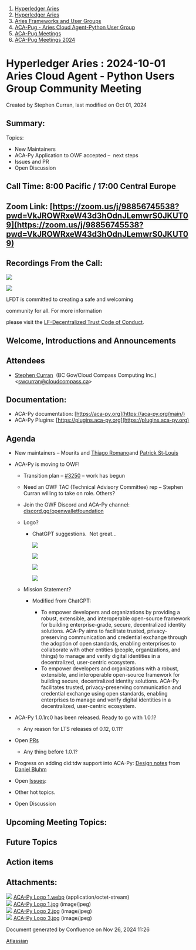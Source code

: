 1. [Hyperledger Aries](index.html)
2. [Hyperledger Aries](Hyperledger-Aries_18481154.html)
3. [Aries Frameworks and User Groups](Aries-Frameworks-and-User-Groups_18481290.html)
4. [ACA-Pug - Aries Cloud Agent-Python User Group](ACA-Pug---Aries-Cloud-Agent-Python-User-Group_18484248.html)
5. [ACA-Pug Meetings](ACA-Pug-Meetings_18484272.html)
6. [ACA-Pug Meetings 2024](ACA-Pug-Meetings-2024_18519005.html)

# Hyperledger Aries : 2024-10-01 Aries Cloud Agent - Python Users Group Community Meeting

Created by Stephen Curran, last modified on Oct 01, 2024

## Summary:

Topics:

- New Maintainers
- ACA-Py Application to OWF accepted –  next steps
- Issues and PR
- Open Discussion

## **Call Time**: 8:00 Pacific / 17:00 Central Europe

## **Zoom Link**: [https://zoom.us/j/98856745538?pwd=VkJROWRxeW43d3hOdnJLemwrS0JKUT09](https://zoom.us/j/98856745538?pwd=VkJROWRxeW43d3hOdnJLemwrS0JKUT09)

## Recordings From the Call:

![](https://github.com/LF-Decentralized-Trust/governance/blob/845bf277e246fa2be73be260f57b645b8aa84838/tac/meeting-minutes/images/antitrust-policy-notice.png?raw=true)

![](https://raw.githubusercontent.com/LF-Decentralized-Trust/governance/717c2020287a32594adff365c898b6bfe90d630a/tac/meeting-minutes/images/all-are-welcome.png)

LFDT is committed to creating a safe and welcoming

community for all. For more information

please visit the [LF-Decentralized Trust Code of Conduct](https://toc.hyperledger.org/governing-documents/code-of-conduct.html).

## Welcome, Introductions and Announcements

## Attendees

- [Stephen Curran](https://lf-hyperledger.atlassian.net/wiki/people/557058:d676f135-ecd6-465b-b7eb-f87976bf4569?ref=confluence)  (BC Gov/Cloud Compass Computing Inc.) &lt;swcurran@cloudcompass.ca&gt;

## Documentation:

- ACA-Py documentation: [https://aca-py.org](https://aca-py.org/main/)
- ACA-Py Plugins: [https://plugins.aca-py.org](https://plugins.aca-py.org)

## Agenda

- New maintainers – Mourits and [Thiago Romano](https://lf-hyperledger.atlassian.net/wiki/people/5e88fb65c8077c0c1f234124?ref=confluence)and [Patrick St-Louis](https://lf-hyperledger.atlassian.net/wiki/people/712020:252ecf1c-7d3b-4f2e-805d-1b747814236e?ref=confluence)
- ACA-Py is moving to OWF!
  
  - Transition plan – [#3250](https://github.com/hyperledger/aries-cloudagent-python/pull/3250) – work has begun
  - Need an OWF TAC (Technical Advisory Committee) rep – Stephen Curran willing to take on role. Others?
  - Join the OWF Discord and ACA-Py channel: [discord.gg/openwalletfoundation](https://discord.gg/openwalletfoundation)
  - Logo?
    
    - ChatGPT suggestions.  Not great...
      
      ![](attachments/18511394/18519626.jpg?height=250)
      
      ![](attachments/18511394/18519627.jpg?height=250)
      
      ![](https://wiki.hyperledger.org/download/attachments/24780322/ACA-PugLogo.png?version=1&modificationDate=1578499122000&api=v2&effects=border-simple%2Cblur-border)
      
      ![](attachments/18511394/18519630.jpg?height=250)
  - Mission Statement?
    
    - Modified from ChatGPT:
      
      - To empower developers and organizations by providing a robust, extensible, and interoperable open-source framework for building enterprise-grade, secure, decentralized identity solutions. ACA-Py aims to facilitate trusted, privacy-preserving communication and credential exchange through the adoption of open standards, enabling enterprises to collaborate with other entities (people, organizations, and things) to manage and verify digital identities in a decentralized, user-centric ecosystem.
      - To empower developers and organizations with a robust, extensible, and interoperable open-source framework for building secure, decentralized identity solutions. ACA-Py facilitates trusted, privacy-preserving communication and credential exchange using open standards, enabling enterprises to manage and verify digital identities in a decentralized, user-centric ecosystem.
- ACA-Py 1.0.1rc0 has been released. Ready to go with 1.0.1?
  
  - Any reason for LTS releases of 0.12, 0.11?
- Open [PRs](https://github.com/hyperledger/aries-cloudagent-python/pulls)
  
  - Any thing before 1.0.1?
- Progress on adding did:tdw support into ACA-Py: [Design notes](https://hackmd.io/@dbluhm/acapy-did-tdw) from [Daniel Bluhm](https://lf-hyperledger.atlassian.net/wiki/people/712020:c322d585-d6d2-4479-a990-b91fac45db1c?ref=confluence)
- Open [Issues](https://github.com/hyperledger/aries-cloudagent-python/issues):
- Other hot topics.
- Open Discussion

## Upcoming Meeting Topics:

## Future Topics

## Action items

## Attachments:

![](images/icons/bullet_blue.gif) [ACA-Py Logo 1.webp](attachments/18511394/18519625.webp) (application/octet-stream)  
![](images/icons/bullet_blue.gif) [ACA-Py Logo 1.jpg](attachments/18511394/18519626.jpg) (image/jpeg)  
![](images/icons/bullet_blue.gif) [ACA-Py Logo 2.jpg](attachments/18511394/18519627.jpg) (image/jpeg)  
![](images/icons/bullet_blue.gif) [ACA-Py Logo 3.jpg](attachments/18511394/18519630.jpg) (image/jpeg)

Document generated by Confluence on Nov 26, 2024 11:26

[Atlassian](http://www.atlassian.com/)
